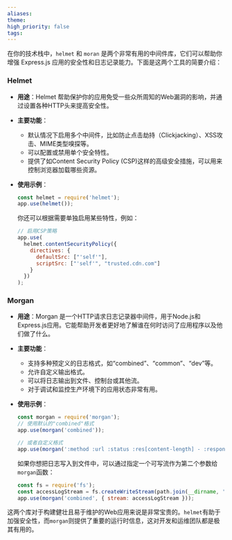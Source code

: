 ```yaml
---
aliases: 
theme: 
high_priority: false
tags:
---
```

在你的技术栈中，`helmet` 和 `moran` 是两个非常有用的中间件库，它们可以帮助你增强 Express.js 应用的安全性和日志记录能力。下面是这两个工具的简要介绍：

### Helmet
- **用途**：Helmet 帮助保护你的应用免受一些众所周知的Web漏洞的影响，并通过设置各种HTTP头来提高安全性。
- **主要功能**：
  - 默认情况下启用多个中间件，比如防止点击劫持（Clickjacking）、XSS攻击、MIME类型嗅探等。
  - 可以配置或禁用单个安全特性。
  - 提供了如Content Security Policy (CSP)这样的高级安全措施，可以用来控制浏览器加载哪些资源。
  
- **使用示例**：
  ```javascript
  const helmet = require('helmet');
  app.use(helmet());
  ```

  你还可以根据需要单独启用某些特性，例如：
  ```javascript
  // 启用CSP策略
  app.use(
    helmet.contentSecurityPolicy({
      directives: {
        defaultSrc: ["'self'"],
        scriptSrc: ["'self'", "trusted.cdn.com"]
      }
    })
  );
  ```

### Morgan
- **用途**：Morgan 是一个HTTP请求日志记录器中间件，用于Node.js和Express.js应用。它能帮助开发者更好地了解谁在何时访问了应用程序以及他们做了什么。
- **主要功能**：
  - 支持多种预定义的日志格式，如“combined”、“common”、“dev”等。
  - 允许自定义输出格式。
  - 可以将日志输出到文件、控制台或其他流。
  - 对于调试和监控生产环境下的应用状态非常有用。

- **使用示例**：
  ```javascript
  const morgan = require('morgan');
  // 使用默认的"combined"格式
  app.use(morgan('combined'));
  
  // 或者自定义格式
  app.use(morgan(':method :url :status :res[content-length] - :response-time ms'));
  ```

  如果你想把日志写入到文件中，可以通过指定一个可写流作为第二个参数给`morgan`函数：
  ```javascript
  const fs = require('fs');
  const accessLogStream = fs.createWriteStream(path.join(__dirname, 'access.log'), { flags: 'a' });
  app.use(morgan('combined', { stream: accessLogStream }));
  ```

这两个库对于构建健壮且易于维护的Web应用来说是非常宝贵的。`helmet`有助于加强安全性，而`morgan`则提供了重要的运行时信息，这对开发和运维团队都是极其有用的。